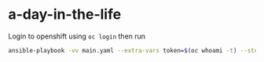 # a-day-in-the-life

Login to openshift using `oc login` then run

```bash
ansible-playbook -vv main.yaml --extra-vars token=$(oc whoami -t) --step
```

